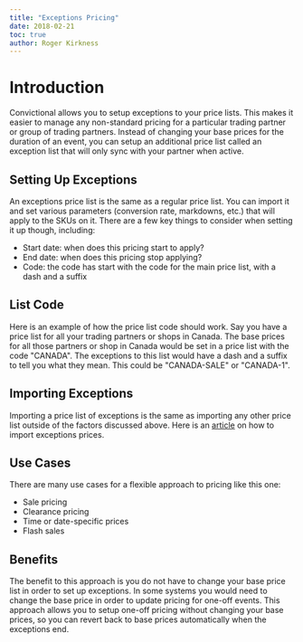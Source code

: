 ```yaml
---
title: "Exceptions Pricing"
date: 2018-02-21
toc: true
author: Roger Kirkness
---
```

# Introduction
Convictional allows you to setup exceptions to your price lists. This makes it easier to manage any non-standard pricing for a particular trading partner or group of trading partners. Instead of changing your base prices for the duration of an event, you can setup an additional price list called an exception list that will only sync with your partner when active.

## Setting Up Exceptions
An exceptions price list is the same as a regular price list. You can import it and set various parameters (conversion rate, markdowns, etc.) that will apply to the SKUs on it. There are a few key things to consider when setting it up though, including:
* Start date: when does this pricing start to apply?
* End date: when does this pricing stop applying?
* Code: the code has start with the code for the main price list, with a dash and a suffix

## List Code
Here is an example of how the price list code should work. Say you have a price list for all your trading partners or shops in Canada. The base prices for all those partners or shop in Canada would be set in a price list with the code "CANADA". The exceptions to this list would have a dash and a suffix to tell you what they mean. This could be "CANADA-SALE" or "CANADA-1".

## Importing Exceptions
Importing a price list of exceptions is the same as importing any other price list outside of the factors discussed above. Here is an [article](http://help.convictional.com/pricing-csv-uploads/) on how to import exceptions prices. 

## Use Cases
There are many use cases for a flexible approach to pricing like this one:
* Sale pricing
* Clearance pricing
* Time or date-specific prices
* Flash sales

## Benefits
The benefit to this approach is you do not have to change your base price list in order to set up exceptions. In some systems you would need to change the base price in order to update pricing for one-off events. This approach allows you to setup one-off pricing without changing your base prices, so you can revert back to base prices automatically when the exceptions end.